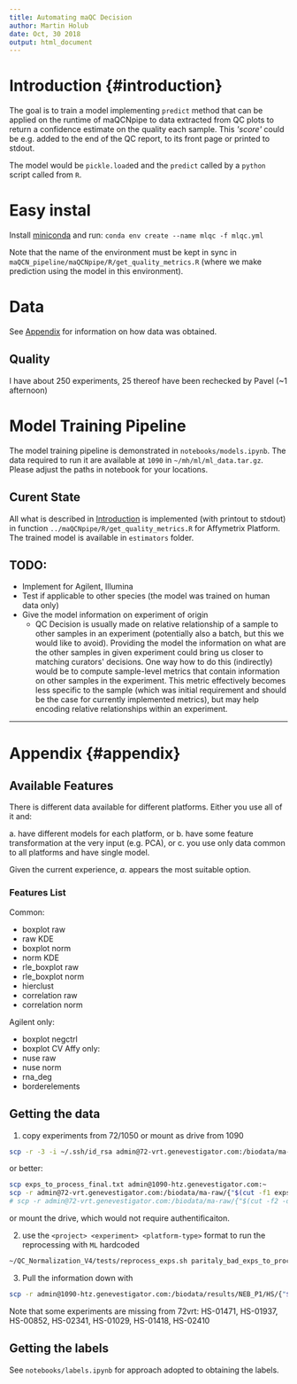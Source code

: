 ```yaml
---
title: Automating maQC Decision
author: Martin Holub
date: Oct, 30 2018
output: html_document
---
```


# Introduction {#introduction}
The goal is to train a model implementing `predict` method that can be applied on the runtime of maQCNpipe to data extracted from QC plots to return a confidence estimate on the quality each sample. This *'score'* could be e.g. added to the end of the QC report, to its front page or printed to stdout.

The model would be `pickle.load`ed and the `predict` called by a `python` script called from `R`.

# Easy instal
Install [miniconda](https://conda.io/miniconda.html) and run:
`conda env create --name mlqc -f mlqc.yml`

Note that the name of the environment must be kept in sync in `maQCN_pipeline/maQCNpipe/R/get_quality_metrics.R` (where we make prediction using the model in this environment).


# Data
See [Appendix](#appendix) for information on how data was obtained.

## Quality

I have about 250 experiments, 25 thereof have been rechecked by Pavel (~1 afternoon)

# Model Training Pipeline

The model training pipeline is demonstrated in `notebooks/models.ipynb`. The data required to run it are available at `1090` in `~/mh/ml/ml_data.tar.gz`. Please adjust the paths in notebook for your locations.

## Curent State

All what is described in [Introduction](#introduction) is implemented (with printout to stdout) in function `../maQCNpipe/R/get_quality_metrics.R` for Affymetrix Platform. The trained model is available in `estimators` folder.

## TODO:

- Implement for Agilent, Illumina
- Test if applicable to other species (the model was trained on human data only)
- Give the model information on experiment of origin
  - QC Decision is usually made on relative relationship of a sample to other samples in an
  experiment (potentially also a batch, but this we would like to avoid). Providing the model the information on what are the other samples in given experiment could bring us closer to matching curators' decisions. One way how to do this (indirectly) would be to compute sample-level metrics that contain information on other samples in the experiment. This metric effectively becomes less specific to the sample (which was initial requirement and should be the case for currently implemented metrics), but may help encoding relative relationships within an experiment.

---

# Appendix {#appendix}

## Available Features
There is different data available for different platforms. Either you use all of it and:

a. have different models for each platform, or
b. have some feature transformation at the very input (e.g. PCA), or
c. you use only data common to all platforms and have single model.

Given the current experience, *a.* appears the most suitable option.

### Features List

Common:
- boxplot raw
- raw KDE
- boxplot norm
- norm KDE
- rle_boxplot raw
- rle_boxplot norm
- hierclust
- correlation raw
- correlation norm

Agilent only:
- boxplot negctrl
- boxplot CV
Affy only:
- nuse raw
- nuse norm
- rna_deg
- borderelements

## Getting the data
1. copy experiments from 72/1050 or mount as drive from 1090

```bash
scp -r -3 -i ~/.ssh/id_rsa admin@72-vrt.genevestigator.com:/biodata/ma-raw/{"$(cut -f1 exps_to_process_final.txt | head -n2 | tr '\n' ',' | sed 's/,$//')"} admin@1090-htz.genevestigator.com:/biodata/ma-raw/
```
or better:
```bash
scp exps_to_process_final.txt admin@1090-htz.genevestigator.com:~
scp -r admin@72-vrt.genevestigator.com:/biodata/ma-raw/{"$(cut -f1 exps_to_process_final.txt | tr '\n' ',' | sed 's/,$//')"} /biodata/ma-raw/
# scp -r admin@72-vrt.genevestigator.com:/biodata/ma-raw/{"$(cut -f2 -d" " paritaly_bad_exps_to_process_final_submitqcn.txt | tr '\n' ',' | sed 's/,$//')"} /biodata/ma-raw/
```

or mount the drive, which would not require authentificaiton.

2. use the `<project> <experiment> <platform-type>` format to run the reprocessing with `ML` hardcoded
```bash
~/QC_Normalization_V4/tests/reprocess_exps.sh paritaly_bad_exps_to_process_final_submitqcn.txt
```

3. Pull the information down with
```bash
scp -r admin@1090-htz.genevestigator.com:/biodata/results/NEB_P1/HS/{"$(cut -f2 -d" " labels/exps_to_process_final_submitqcn.txt | tr '\n' ',' | sed 's/,$//')"}/ML/* . > scplog.log
```

Note that some experiments are missing from 72vrt:
HS-01471, HS-01937, HS-00852, HS-02341, HS-01029, HS-01418, HS-02410

## Getting the labels

See `notebooks/labels.ipynb` for approach adopted to obtaining the labels.
